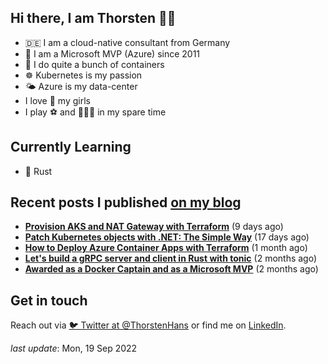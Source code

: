 ## Hi there, I am Thorsten 👋🏼

- 🇩🇪 I am a cloud-native consultant from Germany
- 🔷 I am a Microsoft MVP (Azure) since 2011
- 🐳 I do quite a bunch of containers
- ☸️ Kubernetes is my passion
- 🌤 Azure is my data-center
- I love 💞 my girls
- I play ⚽️ and 🏃🏻‍♂️ in my spare time

## Currently Learning

- 🦀 Rust

## Recent posts I published [on my blog](https://thorsten-hans.com)

- **[Provision AKS and NAT Gateway with Terraform](https://www.thorsten-hans.com/provision-aks-and-nat-gateway-with-terraform/)** (9 days ago)
- **[Patch Kubernetes objects with .NET: The Simple Way](https://www.thorsten-hans.com/patch-kubernetes-object-with-dotnet-the-simple-way/)** (17 days ago)
- **[How to Deploy Azure Container Apps with Terraform](https://www.thorsten-hans.com/deploy-azure-container-apps-with-terraform/)** (1 month ago)
- **[Let's build a gRPC server and client in Rust with tonic](https://www.thorsten-hans.com/grpc-services-in-rust-with-tonic/)** (2 months ago)
- **[Awarded as a Docker Captain and as a Microsoft MVP](https://www.thorsten-hans.com/awarded-as-docker-captain-and-microsoft-mvp/)** (2 months ago)

## Get in touch

Reach out via [🐦 Twitter at @ThorstenHans](https://twitter.com/ThorstenHans) or find me on [LinkedIn](https://linkedin.com/in/ThorstenHans).

_last update_: Mon, 19 Sep 2022
